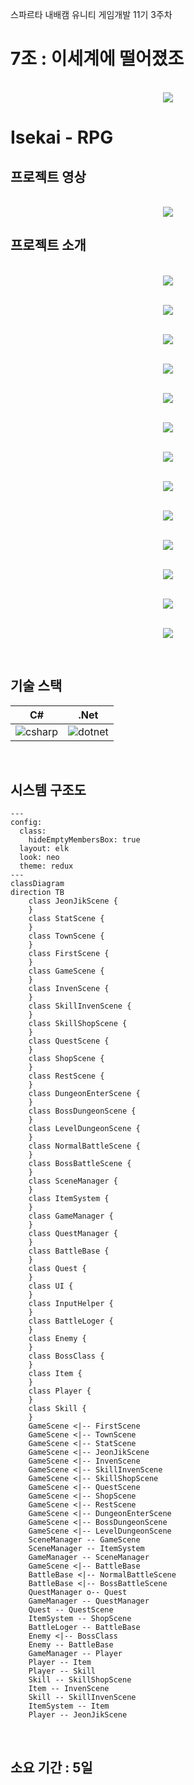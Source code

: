 
스파르타 내배캠 유니티 게임개발 11기 3주차
# 7조 : 이세계에 떨어졌조

<p align="center">
<br>
  <img src="./media/team.png">
  <br>
</p>

# Isekai - RPG

## 프로젝트 영상

<p align="center">
<br>
  <img src="./media/game.gif">
  <br>
</p>

## 프로젝트 소개

<p align="center">
<br>
  <img src="./media/s1.JPG">
  <br>
</p>
<p align="center">
<br>
  <img src="./media/s2.JPG">
  <br>
</p>
<p align="center">
<br>
  <img src="./media/s3.JPG">
  <br>
</p>
<p align="center">
<br>
  <img src="./media/s4.JPG">
  <br>
</p>
<p align="center">
<br>
  <img src="./media/s5.JPG">
  <br>
</p>
<p align="center">
<br>
  <img src="./media/s6.JPG">
  <br>
</p>
<p align="center">
<br>
  <img src="./media/s7.JPG">
  <br>
</p>
<p align="center">
<br>
  <img src="./media/s8.JPG">
  <br>
</p>
<p align="center">
<br>
  <img src="./media/s9.JPG">
  <br>
</p>
<p align="center">
<br>
  <img src="./media/s10.JPG">
  <br>
</p>
<p align="center">
<br>
  <img src="./media/s11.JPG">
  <br>
</p>
<p align="center">
<br>
  <img src="./media/s12.JPG">
  <br>
</p>
<p align="center">
<br>
  <img src="./media/s13.JPG">
  <br>
</p>

<br>

## 기술 스택

| C# | .Net |
| :--------: | :--------: |
|   ![csharp]    |   ![dotnet]    |

<br>

## 시스템 구조도

```mermaid
---
config:
  class:
    hideEmptyMembersBox: true
  layout: elk
  look: neo
  theme: redux
---
classDiagram
direction TB
    class JeonJikScene {
    }
    class StatScene {
    }
    class TownScene {
    }
    class FirstScene {
    }
    class GameScene {
    }
    class InvenScene {
    }
    class SkillInvenScene {
    }
    class SkillShopScene {
    }
    class QuestScene {
    }
    class ShopScene {
    }
    class RestScene {
    }
    class DungeonEnterScene {
    }
    class BossDungeonScene {
    }
    class LevelDungeonScene {
    }
    class NormalBattleScene {
    }
    class BossBattleScene {
    }
    class SceneManager {
    }
    class ItemSystem {
    }
    class GameManager {
    }
    class QuestManager {
    }
    class BattleBase {
    }
    class Quest {
    }
    class UI {
    }
    class InputHelper {
    }
    class BattleLoger {
    }
    class Enemy {
    }
    class BossClass {
    }
    class Item {
    }
    class Player {
    }
    class Skill {
    }
    GameScene <|-- FirstScene
    GameScene <|-- TownScene
    GameScene <|-- StatScene
    GameScene <|-- JeonJikScene
    GameScene <|-- InvenScene
    GameScene <|-- SkillInvenScene
    GameScene <|-- SkillShopScene
    GameScene <|-- QuestScene
    GameScene <|-- ShopScene
    GameScene <|-- RestScene
    GameScene <|-- DungeonEnterScene
    GameScene <|-- BossDungeonScene
    GameScene <|-- LevelDungeonScene
    SceneManager -- GameScene
    SceneManager -- ItemSystem
    GameManager -- SceneManager
    GameScene <|-- BattleBase
    BattleBase <|-- NormalBattleScene
    BattleBase <|-- BossBattleScene
    QuestManager o-- Quest
    GameManager -- QuestManager
    Quest -- QuestScene
    ItemSystem -- ShopScene
    BattleLoger -- BattleBase
    Enemy <|-- BossClass
    Enemy -- BattleBase
    GameManager -- Player
    Player -- Item
    Player -- Skill
    Skill -- SkillShopScene
    Item -- InvenScene
    Skill -- SkillInvenScene
    ItemSystem -- Item
    Player -- JeonJikScene

```


<br>

## 소요 기간 : 5일

<!-- Stack Icon Refernces -->

[csharp]: /media/Csharp.png
[dotnet]: /media/Dotnet.png



